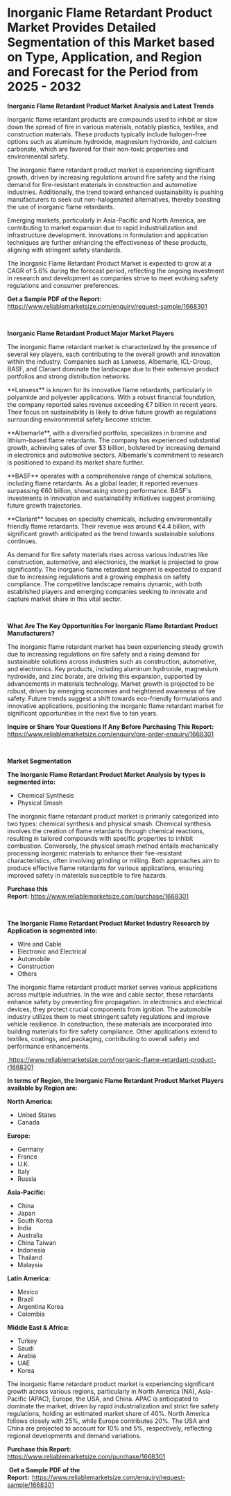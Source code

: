 <p><h1>Inorganic Flame Retardant Product Market Provides Detailed Segmentation of this Market based on Type, Application, and Region and Forecast for the Period from 2025 - 2032</h1></p><p><strong>Inorganic Flame Retardant Product Market Analysis and Latest Trends</strong></p>
<p><p>Inorganic flame retardant products are compounds used to inhibit or slow down the spread of fire in various materials, notably plastics, textiles, and construction materials. These products typically include halogen-free options such as aluminum hydroxide, magnesium hydroxide, and calcium carbonate, which are favored for their non-toxic properties and environmental safety. </p><p>The inorganic flame retardant product market is experiencing significant growth, driven by increasing regulations around fire safety and the rising demand for fire-resistant materials in construction and automotive industries. Additionally, the trend toward enhanced sustainability is pushing manufacturers to seek out non-halogenated alternatives, thereby boosting the use of inorganic flame retardants. </p><p>Emerging markets, particularly in Asia-Pacific and North America, are contributing to market expansion due to rapid industrialization and infrastructure development. Innovations in formulation and application techniques are further enhancing the effectiveness of these products, aligning with stringent safety standards. </p><p>The Inorganic Flame Retardant Product Market is expected to grow at a CAGR of 5.6% during the forecast period, reflecting the ongoing investment in research and development as companies strive to meet evolving safety regulations and consumer preferences.</p></p>
<p><strong>Get a Sample PDF of the Report:&nbsp;</strong> <a href="https://www.reliablemarketsize.com/enquiry/request-sample/1668301?utm_campaign=2482&utm_medium=2&utm_source=Github&utm_content=ia&utm_term=19042025&utm_id=inorganic-flame-retardant-product">https://www.reliablemarketsize.com/enquiry/request-sample/1668301</a></p>
<p>&nbsp;</p>
<p><strong>Inorganic Flame Retardant Product Major Market Players</strong></p>
<p><p>The inorganic flame retardant market is characterized by the presence of several key players, each contributing to the overall growth and innovation within the industry. Companies such as Lanxess, Albemarle, ICL-Group, BASF, and Clariant dominate the landscape due to their extensive product portfolios and strong distribution networks.</p><p>**Lanxess** is known for its innovative flame retardants, particularly in polyamide and polyester applications. With a robust financial foundation, the company reported sales revenue exceeding €7 billion in recent years. Their focus on sustainability is likely to drive future growth as regulations surrounding environmental safety become stricter.</p><p>**Albemarle**, with a diversified portfolio, specializes in bromine and lithium-based flame retardants. The company has experienced substantial growth, achieving sales of over $3 billion, bolstered by increasing demand in electronics and automotive sectors. Albemarle's commitment to research is positioned to expand its market share further.</p><p>**BASF** operates with a comprehensive range of chemical solutions, including flame retardants. As a global leader, it reported revenues surpassing €60 billion, showcasing strong performance. BASF's investments in innovation and sustainability initiatives suggest promising future growth trajectories.</p><p>**Clariant** focuses on specialty chemicals, including environmentally friendly flame retardants. Their revenue was around €4.4 billion, with significant growth anticipated as the trend towards sustainable solutions continues.</p><p>As demand for fire safety materials rises across various industries like construction, automotive, and electronics, the market is projected to grow significantly. The inorganic flame retardant segment is expected to expand due to increasing regulations and a growing emphasis on safety compliance. The competitive landscape remains dynamic, with both established players and emerging companies seeking to innovate and capture market share in this vital sector.</p></p>
<p>&nbsp;</p>
<p><strong>What Are The Key Opportunities For Inorganic Flame Retardant Product Manufacturers?</strong></p>
<p><p>The inorganic flame retardant market has been experiencing steady growth due to increasing regulations on fire safety and a rising demand for sustainable solutions across industries such as construction, automotive, and electronics. Key products, including aluminum hydroxide, magnesium hydroxide, and zinc borate, are driving this expansion, supported by advancements in materials technology. Market growth is projected to be robust, driven by emerging economies and heightened awareness of fire safety. Future trends suggest a shift towards eco-friendly formulations and innovative applications, positioning the inorganic flame retardant market for significant opportunities in the next five to ten years.</p></p>
<p><strong>Inquire or Share Your Questions If Any Before Purchasing This Report:</strong> <a href="https://www.reliablemarketsize.com/enquiry/pre-order-enquiry/1668301?utm_campaign=2482&utm_medium=2&utm_source=Github&utm_content=ia&utm_term=19042025&utm_id=inorganic-flame-retardant-product">https://www.reliablemarketsize.com/enquiry/pre-order-enquiry/1668301</a></p>
<p>&nbsp;</p>
<p><strong>Market Segmentation</strong></p>
<p><strong>The Inorganic Flame Retardant Product Market Analysis by types is segmented into:</strong></p>
<p><ul><li>Chemical Synthesis</li><li>Physical Smash</li></ul></p>
<p><p>The inorganic flame retardant product market is primarily categorized into two types: chemical synthesis and physical smash. Chemical synthesis involves the creation of flame retardants through chemical reactions, resulting in tailored compounds with specific properties to inhibit combustion. Conversely, the physical smash method entails mechanically processing inorganic materials to enhance their fire-resistant characteristics, often involving grinding or milling. Both approaches aim to produce effective flame retardants for various applications, ensuring improved safety in materials susceptible to fire hazards.</p></p>
<p><strong>Purchase this Report:&nbsp;</strong><a href="https://www.reliablemarketsize.com/purchase/1668301?utm_campaign=2482&utm_medium=2&utm_source=Github&utm_content=ia&utm_term=19042025&utm_id=inorganic-flame-retardant-product">https://www.reliablemarketsize.com/purchase/1668301</a></p>
<p>&nbsp;</p>
<p><strong>The Inorganic Flame Retardant Product Market Industry Research by Application is segmented into:</strong></p>
<p><ul><li>Wire and Cable</li><li>Electronic and Electrical</li><li>Automobile</li><li>Construction</li><li>Others</li></ul></p>
<p><p>The inorganic flame retardant product market serves various applications across multiple industries. In the wire and cable sector, these retardants enhance safety by preventing fire propagation. In electronics and electrical devices, they protect crucial components from ignition. The automobile industry utilizes them to meet stringent safety regulations and improve vehicle resilience. In construction, these materials are incorporated into building materials for fire safety compliance. Other applications extend to textiles, coatings, and packaging, contributing to overall safety and performance enhancements.</p></p>
<p><a href="https://www.reliablemarketsize.com/inorganic-flame-retardant-product-r1668301?utm_campaign=2482&utm_medium=2&utm_source=Github&utm_content=ia&utm_term=19042025&utm_id=inorganic-flame-retardant-product">&nbsp;https://www.reliablemarketsize.com/inorganic-flame-retardant-product-r1668301</a></p>
<p><strong>In terms of Region, the Inorganic Flame Retardant Product Market Players available by Region are:</strong></p>
<p>
    <p> <strong> North America: </strong>
        <ul>
            <li>United States</li>
            <li>Canada</li>
        </ul>
        </p> 
    <p> <strong> Europe: </strong>
        <ul>
            <li>Germany</li>
            <li>France</li>
            <li>U.K.</li>
            <li>Italy</li>
            <li>Russia</li>
        </ul>
        </p> 
    <p> <strong> Asia-Pacific: </strong>
        <ul>
            <li>China</li>
            <li>Japan</li>
            <li>South Korea</li>
            <li>India</li>
            <li>Australia</li>
            <li>China Taiwan</li>
            <li>Indonesia</li>
            <li>Thailand</li>
            <li>Malaysia</li>
        </ul>
        </p> 
    <p> <strong> Latin America: </strong>
        <ul>
            <li>Mexico</li>
            <li>Brazil</li>
            <li>Argentina Korea</li>
            <li>Colombia</li>
        </ul>
        </p> 
    <p> <strong> Middle East & Africa: </strong>
        <ul>
            <li>Turkey</li>
            <li>Saudi</li>
            <li>Arabia</li>
            <li>UAE</li>
            <li>Korea</li>
        </ul>
    </p>
    </p>
<p><p>The inorganic flame retardant product market is experiencing significant growth across various regions, particularly in North America (NA), Asia-Pacific (APAC), Europe, the USA, and China. APAC is anticipated to dominate the market, driven by rapid industrialization and strict fire safety regulations, holding an estimated market share of 40%. North America follows closely with 25%, while Europe contributes 20%. The USA and China are projected to account for 10% and 5%, respectively, reflecting regional developments and demand variations.</p></p>
<p><strong>Purchase this Report: </strong><a href="https://www.reliablemarketsize.com/purchase/1668301?utm_campaign=2482&utm_medium=2&utm_source=Github&utm_content=ia&utm_term=19042025&utm_id=inorganic-flame-retardant-product">https://www.reliablemarketsize.com/purchase/1668301</a></p>
<p>&nbsp;<strong>Get a Sample PDF of the Report:&nbsp;&nbsp;</strong><a href="https://www.reliablemarketsize.com/enquiry/request-sample/1668301?utm_campaign=2482&utm_medium=2&utm_source=Github&utm_content=ia&utm_term=19042025&utm_id=inorganic-flame-retardant-product">https://www.reliablemarketsize.com/enquiry/request-sample/1668301</a></p>
<p><strong></strong></p>
<p><p></p><p></p><p></p></p>